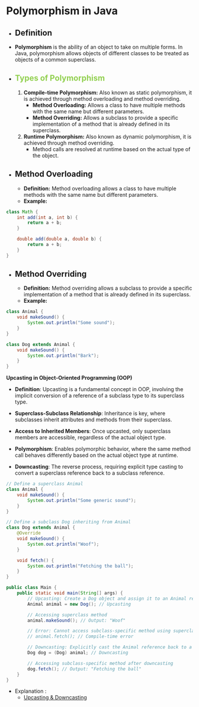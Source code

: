 # Polymorphism in Java

- ## Definition

- **Polymorphism** is the ability of an object to take on multiple forms. In Java, polymorphism allows objects of different classes to be treated as objects of a common superclass.

- ## <span style="color:#92d050">Types of Polymorphism</span>

	1. **Compile-time Polymorphism:** Also known as static polymorphism, it is achieved through method overloading and method overriding.
	    - **Method Overloading:** Allows a class to have multiple methods with the same name but different parameters.
	    - **Method Overriding:** Allows a subclass to provide a specific implementation of a method that is already defined in its superclass.
	2. **Runtime Polymorphism:** Also known as dynamic polymorphism, it is achieved through method overriding.
	    - Method calls are resolved at runtime based on the actual type of the object.

- ## Method Overloading

	- **Definition:** Method overloading allows a class to have multiple methods with the same name but different parameters.
	- **Example:**
```java
class Math {
    int add(int a, int b) {
        return a + b;
    }

    double add(double a, double b) {
        return a + b;
    }
}

```
- ## Method Overriding

	- **Definition:** Method overriding allows a subclass to provide a specific implementation of a method that is already defined in its superclass.
	- **Example:**
```java
class Animal {
    void makeSound() {
        System.out.println("Some sound");
    }
}

class Dog extends Animal {
    void makeSound() {
        System.out.println("Bark");
    }
}

```
**Upcasting in Object-Oriented Programming (OOP)**

- **Definition**: Upcasting is a fundamental concept in OOP, involving the implicit conversion of a reference of a subclass type to its superclass type.
    
- **Superclass-Subclass Relationship**: Inheritance is key, where subclasses inherit attributes and methods from their superclass.
- **Access to Inherited Members**: Once upcasted, only superclass members are accessible, regardless of the actual object type.

- **Polymorphism**: Enables polymorphic behavior, where the same method call behaves differently based on the actual object type at runtime.
    
- **Downcasting**: The reverse process, requiring explicit type casting to convert a superclass reference back to a subclass reference.
```java
// Define a superclass Animal
class Animal {
    void makeSound() {
        System.out.println("Some generic sound");
    }
}

// Define a subclass Dog inheriting from Animal
class Dog extends Animal {
    @Override
    void makeSound() {
        System.out.println("Woof");
    }

    void fetch() {
        System.out.println("Fetching the ball");
    }
}

public class Main {
    public static void main(String[] args) {
        // Upcasting: Create a Dog object and assign it to an Animal reference
        Animal animal = new Dog(); // Upcasting

        // Accessing superclass method
        animal.makeSound(); // Output: "Woof"

        // Error: Cannot access subclass-specific method using superclass reference
        // animal.fetch(); // Compile-time error

        // Downcasting: Explicitly cast the Animal reference back to a Dog reference
        Dog dog = (Dog) animal; // Downcasting

        // Accessing subclass-specific method after downcasting
        dog.fetch(); // Output: "Fetching the ball"
    }
}

```
-  Explanation :
	- [Upcasting & Downcasting](https://www.youtube.com/watch?v=HpuH7n9VOYk)